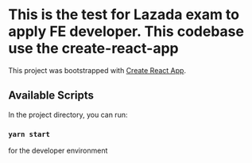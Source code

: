 # This is the test for Lazada exam to apply FE developer. This codebase use the create-react-app

This project was bootstrapped with [Create React App](https://github.com/facebook/create-react-app).

## Available Scripts

In the project directory, you can run:

### `yarn start`

for the developer environment
